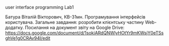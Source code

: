 user interface programming Lab1

Батура Віталій Вікторович, КВ-31мн. Програмування інтерфейсів користувача. Загальне завдання: розробити клієнтську частину Web-додатку. Посилання на документ звіту на Google Drive:
https://docs.google.com/document/d/1sokiARdQNWlyHOtYr9mKWsjY0eTSsghVe1g0CRAv94I/edit